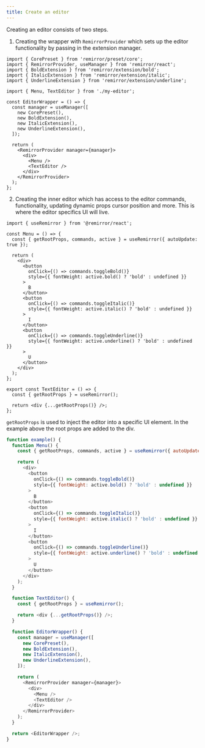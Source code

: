 ```yaml
---
title: Create an editor
---
```


Creating an editor consists of two steps.

1. Creating the wrapper with `RemirrorProvider` which sets up the editor functionality by passing in the extension manager.

```tsx
import { CorePreset } from 'remirror/preset/core';
import { RemirrorProvider, useManager } from 'remirror/react';
import { BoldExtension } from 'remirror/extension/bold';
import { ItalicExtension } from 'remirror/extension/italic';
import { UnderlineExtension } from 'remirror/extension/underline';

import { Menu, TextEditor } from './my-editor';

const EditorWrapper = () => {
  const manager = useManager([
    new CorePreset(),
    new BoldExtension(),
    new ItalicExtension(),
    new UnderlineExtension(),
  ]);

  return (
    <RemirrorProvider manager={manager}>
      <div>
        <Menu />
        <TextEditor />
      </div>
    </RemirrorProvider>
  );
};
```

2. Creating the inner editor which has access to the editor commands, functionality, updating dynamic props cursor position and more. This is where the editor specifics UI will live.

```tsx
import { useRemirror } from '@remirror/react';

const Menu = () => {
  const { getRootProps, commands, active } = useRemirror({ autoUpdate: true });

  return (
    <div>
      <button
        onClick={() => commands.toggleBold()}
        style={{ fontWeight: active.bold() ? 'bold' : undefined }}
      >
        B
      </button>
      <button
        onClick={() => commands.toggleItalic()}
        style={{ fontWeight: active.italic() ? 'bold' : undefined }}
      >
        I
      </button>
      <button
        onClick={() => commands.toggleUnderline()}
        style={{ fontWeight: active.underline() ? 'bold' : undefined }}
      >
        U
      </button>
    </div>
  );
};

export const TextEditor = () => {
  const { getRootProps } = useRemirror();

  return <div {...getRootProps()} />;
};
```

`getRootProps` is used to inject the editor into a specific UI element. In the example above the root props are added to the div.

```js live
function example() {
  function Menu() {
    const { getRootProps, commands, active } = useRemirror({ autoUpdate: true });

    return (
      <div>
        <button
          onClick={() => commands.toggleBold()}
          style={{ fontWeight: active.bold() ? 'bold' : undefined }}
        >
          B
        </button>
        <button
          onClick={() => commands.toggleItalic()}
          style={{ fontWeight: active.italic() ? 'bold' : undefined }}
        >
          I
        </button>
        <button
          onClick={() => commands.toggleUnderline()}
          style={{ fontWeight: active.underline() ? 'bold' : undefined }}
        >
          U
        </button>
      </div>
    );
  }

  function TextEditor() {
    const { getRootProps } = useRemirror();

    return <div {...getRootProps()} />;
  }

  function EditorWrapper() {
    const manager = useManager([
      new CorePreset(),
      new BoldExtension(),
      new ItalicExtension(),
      new UnderlineExtension(),
    ]);

    return (
      <RemirrorProvider manager={manager}>
        <div>
          <Menu />
          <TextEditor />
        </div>
      </RemirrorProvider>
    );
  }

  return <EditorWrapper />;
}
```
